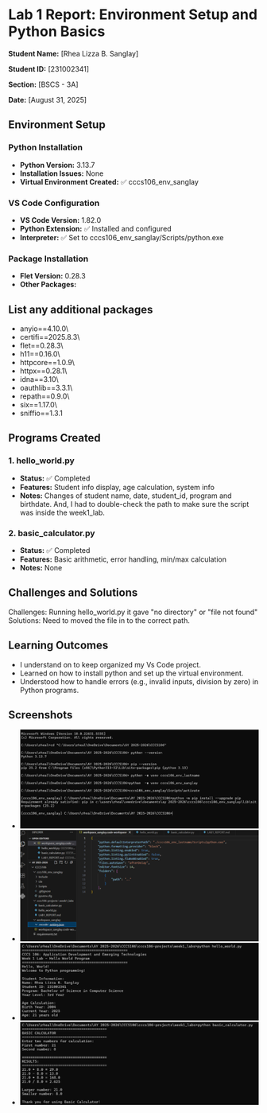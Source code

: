 # Lab 1 Report: Environment Setup and Python Basics

**Student Name:** [Rhea Lizza B. Sanglay]

**Student ID:** [231002341]

**Section:** [BSCS - 3A]

**Date:** [August 31, 2025]

## Environment Setup

### Python Installation
- **Python Version:** 3.13.7
- **Installation Issues:** None
- **Virtual Environment Created:** ✅ cccs106_env_sanglay

### VS Code Configuration
- **VS Code Version:** 1.82.0
- **Python Extension:** ✅ Installed and configured
- **Interpreter:** ✅ Set to cccs106_env_sanglay/Scripts/python.exe

### Package Installation
- **Flet Version:** 0.28.3
- **Other Packages:** 
## List any additional packages
 - anyio==4.10.0\
 - certifi==2025.8.3\
 - flet==0.28.3\
 - h11==0.16.0\
 - httpcore==1.0.9\
 - httpx==0.28.1\
 - idna==3.10\
 - oauthlib==3.3.1\
 - repath==0.9.0\
 - six==1.17.0\
 - sniffio==1.3.1

## Programs Created

### 1. hello_world.py
- **Status:** ✅ Completed
- **Features:** Student info display, age calculation, system info
- **Notes:** Changes of student name, date, student_id, program and birthdate. And, I had to double-check the path to make sure the script was inside the week1_lab\.

### 2. basic_calculator.py
- **Status:** ✅ Completed
- **Features:** Basic arithmetic, error handling, min/max calculation
- **Notes:** None

## Challenges and Solutions

Challenges: Running hello_world.py it gave "no directory" or "file not found"
Solutions: Need to moved the file in to the correct path.

## Learning Outcomes

 - I understand on to keep organized my Vs Code project.
 - Learned on how to install python and set up the virtual environment.
 - Understood how to handle errors (e.g., invalid inputs, division by zero) in Python programs. 

## Screenshots

- ![Environment Setup](lab1_screenshots/environment_setup.png)  
- ![VS Code Setup](lab1_screenshots/.vscode.png)  
- ![Hello World Output](lab1_screenshots/hello_world_output.png)  
- ![Basic Calculator Output](lab1_screenshots/basic_calculator_output.png)
